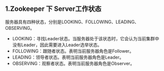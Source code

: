 ## 1.Zookeeper 下 Server工作状态
服务器具有四种状态，分别是LOOKING、FOLLOWING、LEADING、OBSERVING。

* LOOKING：寻找Leader状态。当服务器处于该状态时，它会认为当前集群中没有Leader，因此需要进入Leader选举状态。
* FOLLOWING：跟随者状态。表明当前服务器角色是Follower。
* LEADING：领导者状态。表明当前服务器角色是Leader。
* OBSERVING：观察者状态。表明当前服务器角色是Observer。